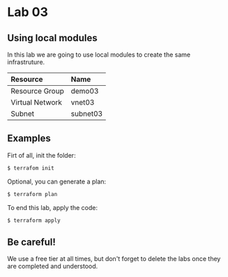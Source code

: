 # Lab 03

## Using local modules

In this lab we are going to use local modules to create the same infrastruture.

| Resource  | Name  |
|:----------|:----------|
| Resource Group   | demo03   |
| Virtual Network    | vnet03   |
| Subnet    | subnet03    |

## Examples

Firt of all, init the folder:
```sh
$ terrafom init
```

Optional, you can generate a plan:
```sh
$ terraform plan
```

To end this lab, apply the code:
```sh
$ terraform apply
```

## Be careful!

We use a free tier at all times, but don't forget to delete the labs once they are completed and understood.
